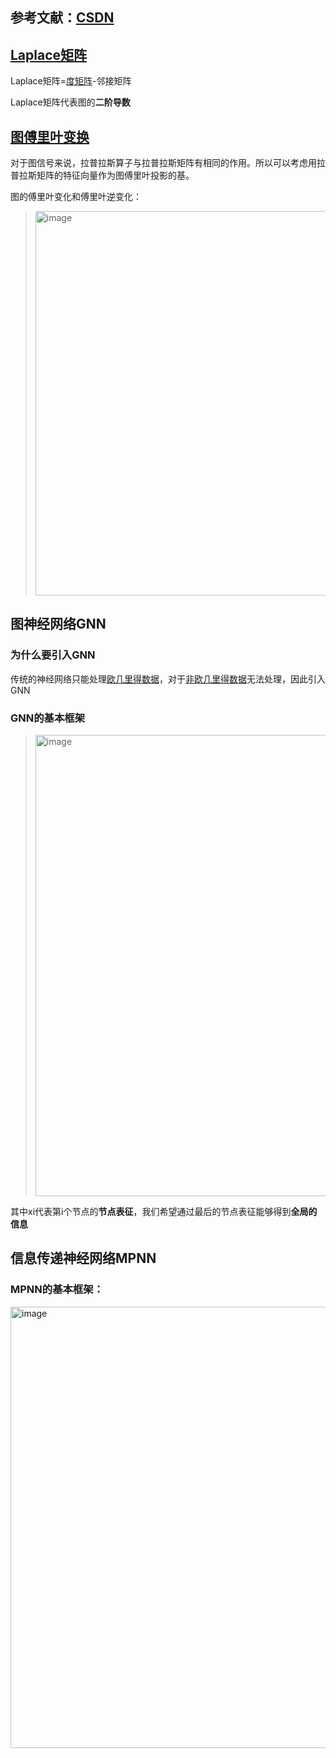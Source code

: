 ## 参考文献：[CSDN](https://blog.csdn.net/weixin_44809488/article/details/124737310)

## [Laplace矩阵](https://zhuanlan.zhihu.com/p/362416124)

Laplace矩阵=[度矩阵](https://blog.csdn.net/luzaijiaoxia0618/article/details/104718146)-邻接矩阵

Laplace矩阵代表图的**二阶导数**

## [图傅里叶变换](https://zhuanlan.zhihu.com/p/147687999)

对于图信号来说，拉普拉斯算子与拉普拉斯矩阵有相同的作用。所以可以考虑用拉普拉斯矩阵的特征向量作为图傅里叶投影的基。

图的傅里叶变化和傅里叶逆变化：

> <img width="615" alt="image" src="https://github.com/user-attachments/assets/94f8cf4f-5e60-4ffd-8c66-87b6d5c2d621">

## 图神经网络GNN

### 为什么要引入GNN

传统的神经网络只能处理[欧几里得数据](https://www.cnblogs.com/BlairGrowing/p/15802921.html)，对于[非欧几里得数据](https://www.cnblogs.com/BlairGrowing/p/15802921.html)无法处理，因此引入GNN

### GNN的基本框架

> <img width="738" alt="image" src="https://github.com/user-attachments/assets/b49b709c-32ae-4335-9bb3-798c430e4841">

其中xi代表第i个节点的**节点表征**，我们希望通过最后的节点表征能够得到**全局的信息**

## 信息传递神经网络MPNN

### MPNN的基本框架：

<img width="706" alt="image" src="https://github.com/user-attachments/assets/e83e90b0-4c37-4c88-b066-cdeb96f4efda">




